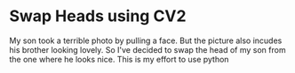 # Swap Heads using CV2

My son took a terrible photo by pulling a face.  But the picture also incudes his brother looking lovely.  So I've decided to swap the head of my son from the one where he looks nice.  This is my effort to use python
